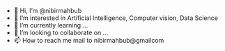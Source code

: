 - 👋 Hi, I’m @nibirmahbub
- 👀 I’m interested in Artificial Intelligence, Computer vision, Data Science
- 🌱 I’m currently learning ...
- 💞️ I’m looking to collaborate on ...
- 📫 How to reach me mail to nibirmahbub@gmailcom

<!---
nibirmahbub/nibirmahbub is a ✨ special ✨ repository because its `README.md` (this file) appears on your GitHub profile.
You can click the Preview link to take a look at your changes.
--->

